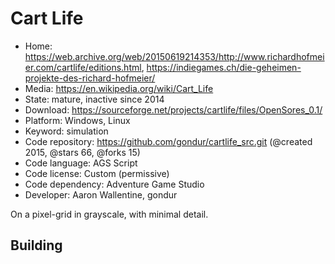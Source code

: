 # Cart Life

- Home: https://web.archive.org/web/20150619214353/http://www.richardhofmeier.com/cartlife/editions.html, https://indiegames.ch/die-geheimen-projekte-des-richard-hofmeier/
- Media: https://en.wikipedia.org/wiki/Cart_Life
- State: mature, inactive since 2014
- Download: https://sourceforge.net/projects/cartlife/files/OpenSores_0.1/
- Platform: Windows, Linux
- Keyword: simulation
- Code repository: https://github.com/gondur/cartlife_src.git (@created 2015, @stars 66, @forks 15)
- Code language: AGS Script
- Code license: Custom (permissive)
- Code dependency: Adventure Game Studio
- Developer: Aaron Wallentine, gondur

On a pixel-grid in grayscale, with minimal detail.

## Building


